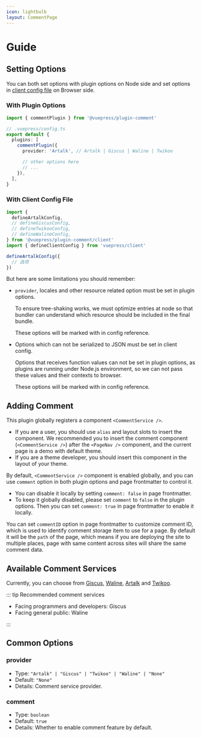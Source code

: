 ```yaml
---
icon: lightbulb
layout: CommentPage
---
```


# Guide

## Setting Options

You can both set options with plugin options on Node side and set options in [client config file][client-config] on Browser side.

### With Plugin Options

```ts
import { commentPlugin } from '@vuepress/plugin-comment'

// .vuepress/config.ts
export default {
  plugins: [
    commentPlugin({
      provider: 'Artalk', // Artalk | Giscus | Waline | Twikoo

      // other options here
      // ...
    }),
  ],
}
```

### With Client Config File

```ts title=".vuepress/client.ts"
import {
  defineArtalkConfig,
  // defineGiscusConfig,
  // defineTwikooConfig,
  // defineWalineConfig,
} from '@vuepress/plugin-comment/client'
import { defineClientConfig } from 'vuepress/client'

defineArtalkConfig({
  // 选项
})
```

But here are some limitations you should remember:

- `provider`, locales and other resource related option must be set in plugin options.

  To ensure tree-shaking works, we must optimize entries at node so that bundler can understand which resource should be included in the final bundle.

  These options will be marked with <Badge text="Plugin Option Only" type="warning" vertical="baseline" /> in config reference.

- Options which can not be serialized to JSON must be set in client config.

  Options that receives function values can not be set in plugin options, as plugins are running under Node.js environment, so we can not pass these values and their contexts to browser.

  These options will be marked with <Badge text="Client Config Only" type="warning" vertical="baseline" /> in config reference.

## Adding Comment

This plugin globally registers a component `<CommentService />`.

- If you are a user, you should use `alias` and layout slots to insert the component. We recommended you to insert the comment component (`<CommentService />`) after the `<PageNav />` component, and the current page is a demo with default theme.
- If you are a theme developer, you should insert this component in the layout of your theme.

By default, `<CommentService />` component is enabled globally, and you can use `comment` option in both plugin options and page frontmatter to control it.

- You can disable it locally by setting `comment: false` in page frontmatter.
- To keep it globally disabled, please set `comment` to `false` in the plugin options. Then you can set `comment: true` in page frontmatter to enable it locally.

You can set `commentID` option in page frontmatter to customize comment ID, which is used to identify comment storage item to use for a page. By default it will be the `path` of the page, which means if you are deploying the site to multiple places, page with same content across sites will share the same comment data.

## Available Comment Services

Currently, you can choose from [Giscus](giscus/README.md), [Waline](waline/README.md), [Artalk](artalk/README.md) and [Twikoo](twikoo/README.md).

::: tip Recommended comment services

- Facing programmers and developers: Giscus
- Facing general public: Waline

:::

## Common Options

### provider <Badge text="Plugin Option Only" type="warning"/>

- Type: `"Artalk" | "Giscus" | "Twikoo" | "Waline" | "None"`
- Default: `"None"`
- Details: Comment service provider.

### comment

- Type: `boolean`
- Default: `true`
- Details: Whether to enable comment feature by default.

[client-config]: https://vuejs.press/guide/configuration.html#client-config-file
